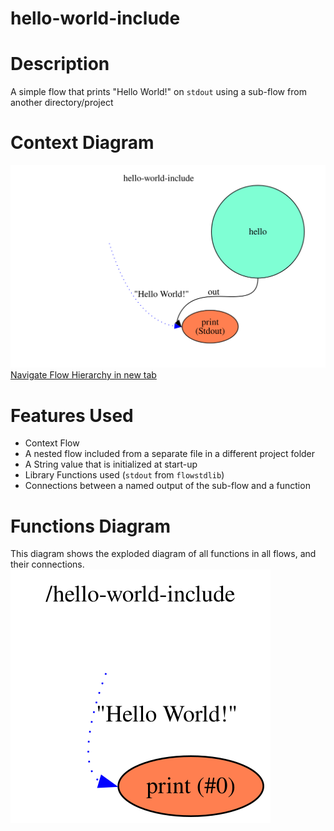 hello-world-include
==

Description
===
A simple flow that prints "Hello World!" on `stdout` using a sub-flow from another directory/project

Context Diagram
===
![Context diagram](hello-world-include.dot.svg)
<a href="hello-world-include.dot.svg" target="_blank">Navigate Flow Hierarchy in new tab</a>

Features Used
===
* Context Flow
* A nested flow included from a separate file in a different project folder
* A String value that is initialized at start-up
* Library Functions used (`stdout` from `flowstdlib`)
* Connections between a named output of the sub-flow and a function

Functions Diagram
===
This diagram shows the exploded diagram of all functions in all flows, and their connections.
![Full functions diagram](functions.dot.svg)